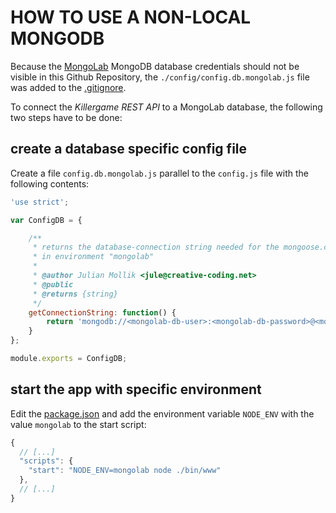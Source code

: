 # HOW TO USE A NON-LOCAL MONGODB

Because the [MongoLab](https://mongolab.com/ "MongoLab Website") MongoDB database credentials should not be visible in this Github Repository, the `./config/config.db.mongolab.js` file was added to the [.gitignore](../.gitignore).

To connect the _Killergame REST API_ to a MongoLab database, the following two steps have to be done:

## create a database specific config file
Create a file `config.db.mongolab.js` parallel to the `config.js` file with the following contents:
```javascript
'use strict';

var ConfigDB = {

    /**
     * returns the database-connection string needed for the mongoose.connect() function 
     * in environment "mongolab"
     *
     * @author Julian Mollik <jule@creative-coding.net>
     * @public
     * @returns {string}
     */
    getConnectionString: function() {
        return 'mongodb://<mongolab-db-user>:<mongolab-db-password>@<mongolab-db-url>/<mongolab-db-name>';
    }
};

module.exports = ConfigDB;
```
## start the app with specific environment
Edit the [package.json](../package.json) and add the environment variable `NODE_ENV` with the value `mongolab` to the start script:
```javascript
{
  // [...]
  "scripts": {
    "start": "NODE_ENV=mongolab node ./bin/www"
  },
  // [...]
}
```